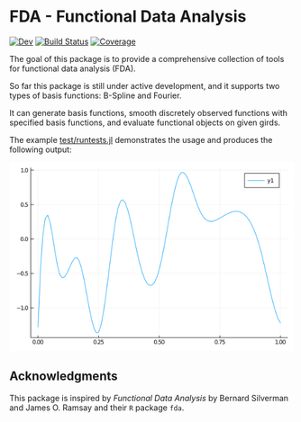 # FDA - Functional Data Analysis

[![Dev](https://img.shields.io/badge/docs-dev-blue.svg)](https://xieyj17.github.io/FDA.jl/dev)
[![Build Status](https://travis-ci.com/xieyj17/FDA.jl.svg?branch=master)](https://travis-ci.com/xieyj17/FDA.jl)
[![Coverage](https://codecov.io/gh/xieyj17/FDA.jl/branch/master/graph/badge.svg)](https://codecov.io/gh/xieyj17/FDA.jl)


The goal of this package is to provide a comprehensive collection of tools for functional data analysis (FDA).

So far this package is still under active development, and it supports two types of basis functions: B-Spline and Fourier.

It can generate basis functions, smooth discretely observed functions with specified basis functions, and evaluate functional objects on given girds.


The example [test/runtests.jl](test/runtests.jl) demonstrates the usage and produces the following output:

![results](test/sample.png)


## Acknowledgments

This package is inspired by *Functional Data Analysis* by Bernard Silverman and James O. Ramsay and their `R` package `fda`.
